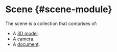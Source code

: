 # Scene {#scene-module}

The scene is a collection that comprises of:

- A [3D model](#com::scene::Model).
- A [camera](#com::scene::Camera).
- A [document](#com::scene::Document).
